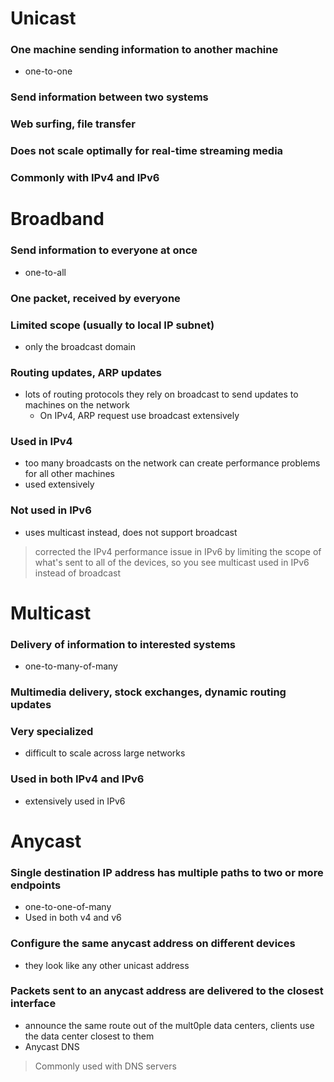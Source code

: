 # Unicast
### One machine sending information to another machine
- one-to-one
### Send information between two systems
### Web surfing, file transfer
### Does not scale optimally for real-time streaming media
### Commonly with IPv4 and IPv6

# Broadband
### Send information to everyone at once
- one-to-all
### One packet, received by everyone
### Limited scope (usually to local IP subnet)
- only the broadcast domain
### Routing updates, ARP updates
- lots of routing protocols they rely on broadcast to send updates to machines on the network
	- On IPv4, ARP request use broadcast extensively
### Used in IPv4
- too many broadcasts on the network can create performance problems for all other machines
- used extensively
### Not used in IPv6
- uses multicast instead, does not support broadcast
> corrected the IPv4 performance issue in IPv6 by limiting the scope of what's sent to all of the devices, so you see multicast used in IPv6 instead of broadcast

# Multicast
### Delivery of information to **interested** systems
- one-to-many-of-many
### Multimedia delivery, stock exchanges, dynamic routing updates
### Very specialized 
- difficult to scale across large networks
### Used in both IPv4 and IPv6
- extensively used in IPv6

# Anycast
### Single destination IP address has multiple paths to two or more endpoints
- one-to-one-of-many
- Used in both v4 and v6
### Configure the same anycast address on different devices
- they look like any other unicast address
### Packets sent to an anycast address are delivered to the closest interface
- announce the same route out of the mult0ple data centers, clients use the data center closest to them
- Anycast DNS
> Commonly used with DNS servers